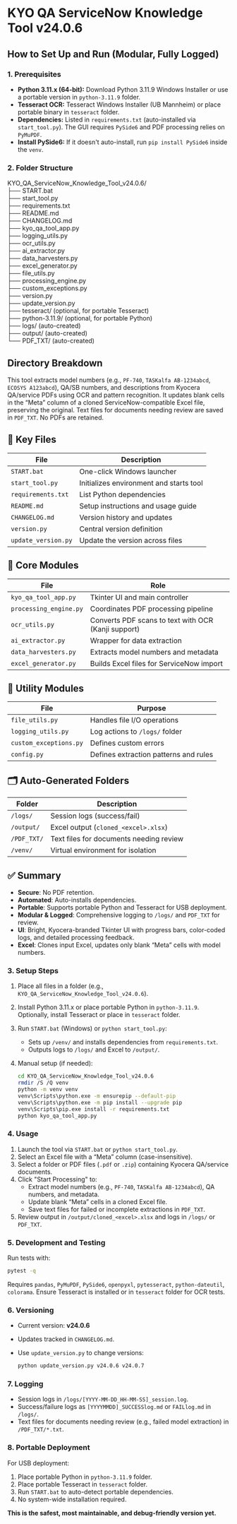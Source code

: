 # KYO QA ServiceNow Knowledge Tool v24.0.6

## How to Set Up and Run (Modular, Fully Logged)

### 1. Prerequisites

- **Python 3.11.x (64-bit):** Download Python 3.11.9 Windows Installer or use a portable version in `python-3.11.9` folder.
- **Tesseract OCR:** Tesseract Windows Installer (UB Mannheim) or place portable binary in `tesseract` folder.
- **Dependencies:** Listed in `requirements.txt` (auto-installed via `start_tool.py`). The GUI requires `PySide6` and PDF processing relies on `PyMuPDF`.
- **Install PySide6:** If it doesn't auto-install, run `pip install PySide6` inside the `venv`.

### 2. Folder Structure

KYO_QA_ServiceNow_Knowledge_Tool_v24.0.6/\
├── START.bat\
├── start_tool.py\
├── requirements.txt\
├── README.md\
├── CHANGELOG.md\
├── kyo_qa_tool_app.py\
├── logging_utils.py\
├── ocr_utils.py\
├── ai_extractor.py\
├── data_harvesters.py\
├── excel_generator.py\
├── file_utils.py\
├── processing_engine.py\
├── custom_exceptions.py\
├── version.py\
├── update_version.py\
├── tesseract/ (optional, for portable Tesseract)\
├── python-3.11.9/ (optional, for portable Python)\
├── logs/ (auto-created)\
├── output/ (auto-created)\
└── PDF_TXT/ (auto-created)

## Directory Breakdown

This tool extracts model numbers (e.g., `PF-740`, `TASKalfa AB-1234abcd`, `ECOSYS A123abcd`), QA/SB numbers, and descriptions from Kyocera QA/service PDFs using OCR and pattern recognition. It updates blank cells in the “Meta” column of a cloned ServiceNow-compatible Excel file, preserving the original. Text files for documents needing review are saved in `PDF_TXT`. No PDFs are retained.

## 📁 Key Files

| File | Description |
| --- | --- |
| `START.bat` | One-click Windows launcher |
| `start_tool.py` | Initializes environment and starts tool |
| `requirements.txt` | List Python dependencies |
| `README.md` | Setup instructions and usage guide |
| `CHANGELOG.md` | Version history and updates |
| `version.py` | Central version definition |
| `update_version.py` | Update the version across files |

## 🧠 Core Modules

| File | Role |
| --- | --- |
| `kyo_qa_tool_app.py` | Tkinter UI and main controller |
| `processing_engine.py` | Coordinates PDF processing pipeline |
| `ocr_utils.py` | Converts PDF scans to text with OCR (Kanji support) |
| `ai_extractor.py` | Wrapper for data extraction |
| `data_harvesters.py` | Extracts model numbers and metadata |
| `excel_generator.py` | Builds Excel files for ServiceNow import |

## 🔧 Utility Modules

| File | Purpose |
| --- | --- |
| `file_utils.py` | Handles file I/O operations |
| `logging_utils.py` | Log actions to `/logs/` folder |
| `custom_exceptions.py` | Defines custom errors |
| `config.py` | Defines extraction patterns and rules |

## 🗂️ Auto-Generated Folders

| Folder | Description |
| --- | --- |
| `/logs/` | Session logs (success/fail) |
| `/output/` | Excel output (`cloned_<excel>.xlsx`) |
| `/PDF_TXT/` | Text files for documents needing review |
| `/venv/` | Virtual environment for isolation |

## ✅ Summary

- **Secure**: No PDF retention.
- **Automated**: Auto-installs dependencies.
- **Portable**: Supports portable Python and Tesseract for USB deployment.
- **Modular & Logged**: Comprehensive logging to `/logs/` and `PDF_TXT` for review.
- **UI**: Bright, Kyocera-branded Tkinter UI with progress bars, color-coded logs, and detailed processing feedback.
- **Excel**: Clones input Excel, updates only blank “Meta” cells with model numbers.

### 3. Setup Steps

1. Place all files in a folder (e.g., `KYO_QA_ServiceNow_Knowledge_Tool_v24.0.6`).
2. Install Python 3.11.x or place portable Python in `python-3.11.9`. Optionally, install Tesseract or place in `tesseract` folder.
3. Run `START.bat` (Windows) or `python start_tool.py`:
   - Sets up `/venv/` and installs dependencies from `requirements.txt`.
   - Outputs logs to `/logs/` and Excel to `/output/`.
4. Manual setup (if needed):

   ```bash
   cd KYO_QA_ServiceNow_Knowledge_Tool_v24.0.6
   rmdir /S /Q venv
   python -m venv venv
   venv\Scripts\python.exe -m ensurepip --default-pip
   venv\Scripts\python.exe -m pip install --upgrade pip
   venv\Scripts\pip.exe install -r requirements.txt
   python kyo_qa_tool_app.py
   ```

### 4. Usage

1. Launch the tool via `START.bat` or `python start_tool.py`.
2. Select an Excel file with a “Meta” column (case-insensitive).
3. Select a folder or PDF files (`.pdf` or `.zip`) containing Kyocera QA/service documents.
4. Click "Start Processing" to:
   - Extract model numbers (e.g., `PF-740`, `TASKalfa AB-1234abcd`), QA numbers, and metadata.
   - Update blank “Meta” cells in a cloned Excel file.
   - Save text files for failed or incomplete extractions in `PDF_TXT`.
5. Review output in `/output/cloned_<excel>.xlsx` and logs in `/logs/` or `PDF_TXT`.

### 5. Development and Testing

Run tests with:

```bash
pytest -q
```

Requires `pandas`, `PyMuPDF`, `PySide6`, `openpyxl`, `pytesseract`, `python-dateutil`, `colorama`. Ensure Tesseract is installed or in `tesseract` folder for OCR tests.

### 6. Versioning

- Current version: **v24.0.6**
- Updates tracked in `CHANGELOG.md`.
- Use `update_version.py` to change versions:

  ```bash
  python update_version.py v24.0.6 v24.0.7
  ```

### 7. Logging

- Session logs in `/logs/[YYYY-MM-DD_HH-MM-SS]_session.log`.
- Success/failure logs as `[YYYYMMDD]_SUCCESSlog.md` or `FAILlog.md` in `/logs/`.
- Text files for documents needing review (e.g., failed model extraction) in `/PDF_TXT/*.txt`.

### 8. Portable Deployment

For USB deployment:

1. Place portable Python in `python-3.11.9` folder.
2. Place portable Tesseract in `tesseract` folder.
3. Run `START.bat` to auto-detect portable dependencies.
4. No system-wide installation required.

**This is the safest, most maintainable, and debug-friendly version yet.**